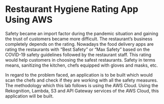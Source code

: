 # Restaurant Hygiene Rating App Using AWS

Safety became an import factor during the pandemic situation and gaining the trust of customers became more difficult. The restaurant’s business completely depends on the rating. Nowadays the food delivery apps are rating the restaurants with “Best Safety” or “Max Safety” based on the COVID-19 safety guidelines followed by the restaurant staff. This rating would help customers in choosing the safest restaurants. Safety in terms means, sanitizing the kitchen, chefs equipped with gloves and masks, etc.

In regard to the problem faced, an application is to be built which would scan the chefs and check if they are working with all the safety measures. The methodology which this lab follows is using the AWS Cloud. Using the Rekognition, Lambda, S3 and API Gateway services of the AWS Cloud, this application will be built.

